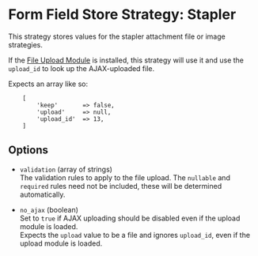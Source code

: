 # Form Field Store Strategy: Stapler

This strategy stores values for the stapler attachment file or image strategies.
 
 If the [File Upload Module](https://github.com/czim/laravel-cms-upload-module) is installed, this strategy will use it and use the `upload_id` to look up the AJAX-uploaded file.


Expects an array like so:

```
    [
        'keep'       => false,
        'upload'     => null,
        'upload_id'  => 13,
    ]
```


## Options


- `validation` (array of strings)  
     The validation rules to apply to the file upload.
     The `nullable` and `required` rules need not be included, these will be determined automatically.
     
- `no_ajax` (boolean)  
    Set to `true` if AJAX uploading should be disabled even if the upload module is loaded.  
    Expects the `upload` value to be a file and ignores `upload_id`, even if the upload module is loaded.

